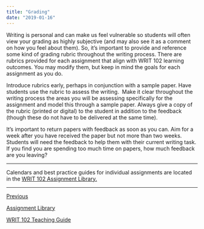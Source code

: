 ```yaml
---
title: "Grading"
date: "2019-01-16"
---
```


Writing is personal and can make us feel vulnerable so students will often view your grading as highly subjective (and may also see it as a comment on how you feel about them). So, it’s important to provide and reference some kind of grading rubric throughout the writing process. There are rubrics provided for each assignment that align with WRIT 102 learning outcomes. You may modify them, but keep in mind the goals for each assignment as you do.  

Introduce rubrics early, perhaps in conjunction with a sample paper. Have students use the rubric to assess the writing.  Make it clear throughout the writing process the areas you will be assessing specifically for the assignment and model this through a sample paper. Always give a copy of the rubric (printed or digital) to the student in addition to the feedback (though these do not have to be delivered at the same time).  

It’s important to return papers with feedback as soon as you can. Aim for a week after you have received the paper but not more than two weeks. Students will need the feedback to help them with their current writing task. If you find you are spending too much time on papers, how much feedback are you leaving?

* * *

Calendars and best practice guides for individual assignments are located in the [WRIT 102 Assignment Library.](/alib/writ102/)

* * *

[Previous](/guides/writing/writ102/pacing)

[Assignment Library](http://library.cwr.olemiss.edu/alib/writ102)

[WRIT 102 Teaching Guide](http://library.cwr.olemiss.edu/guides/writing/writ102)
